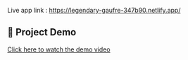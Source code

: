Live app link : https://legendary-gaufre-347b90.netlify.app/
## 🎥 Project Demo

[Click here to watch the demo video](https://github.com/Tiyasha10/mngt-for-health/releases/download/v1.0/Meet.udh-syie-bzj.-.Google.Chrome.2025-04-01.15-13-30.mp4)

 
 
